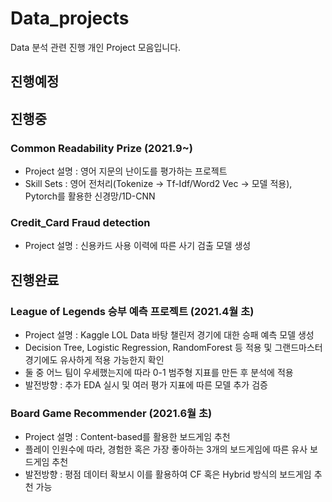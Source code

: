 # Data_projects

Data 분석 관련 진행 개인 Project 모음입니다.

## 진행예정

## 진행중

### Common Readability Prize (2021.9~)
- Project 설명 : 영어 지문의 난이도를 평가하는 프로젝트
- Skill Sets : 영어 전처리(Tokenize -> Tf-Idf/Word2 Vec -> 모델 적용), Pytorch를 활용한 신경망/1D-CNN

### Credit_Card Fraud detection
- Project 설명 : 신용카드 사용 이력에 따른 사기 검출 모델 생성

## 진행완료

### League of Legends 승부 예측 프로젝트 (2021.4월 초)
- Project 설명 : Kaggle LOL Data 바탕 챌린저 경기에 대한 승패 예측 모델 생성
- Decision Tree, Logistic Regression, RandomForest 등 적용 및 그랜드마스터 경기에도 유사하게 적용 가능한지 확인
- 둘 중 어느 팀이 우세했는지에 따라 0-1 범주형 지표를 만든 후 분석에 적용
- 발전방향 : 추가 EDA 실시 및 여러 평가 지표에 따른 모델 추가 검증

### Board Game Recommender (2021.6월 초)
- Project 설명 : Content-based를 활용한 보드게임 추천
- 플레이 인원수에 따라, 경험한 혹은 가장 좋아하는 3개의 보드게임에 따른 유사 보드게임 추천
- 발전방향 : 평점 데이터 확보시 이를 활용하여 CF 혹은 Hybrid 방식의 보드게임 추천 가능
